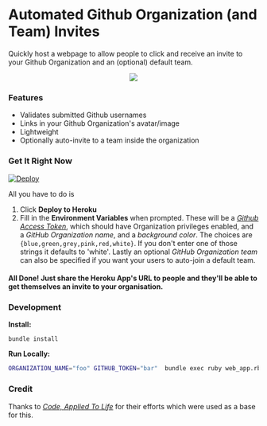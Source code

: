 # Automated Github Organization (and Team) Invites

Quickly host a webpage to allow people to click and receive an invite to your Github Organization and an (optional) default team.

<p align="center">
  <img src="auto-invites-example-ui.png"/>
</p>

### Features

* Validates submitted Github usernames
* Links in your Github Organization's avatar/image
* Lightweight
* Optionally auto-invite to a team inside the organization

### Get It Right Now

[![Deploy](https://render.com/images/deploy-to-render-button.svg)](https://render.com/deploy?repo=https://github.com/karentamrazyan/automated-github-organization-invites)

All you have to do is

1. Click **Deploy to Heroku**
2. Fill in the **Environment Variables** when prompted. These will be a *[Github Access Token](https://github.com/blog/1509-personal-api-tokens)*, which should have Organization privileges enabled, and a *GitHub Organization name*, and a *background color*. The choices are `{blue,green,grey,pink,red,white}`. If you don't enter one of those strings it defaults to 'white'. Lastly an optional *GitHub Organization team* can also be specified if you want your users to auto-join a default team.

#### All Done! Just share the Heroku App's URL to people and they'll be able to get themselves an invite to your organisation.

### Development

**Install:** 

```
bundle install
```

**Run Locally:**

```bash
ORGANIZATION_NAME="foo" GITHUB_TOKEN="bar"  bundle exec ruby web_app.rb
```

### Credit 

Thanks to *[Code, Applied To Life](https://medium.com/code-applied-to-life/automated-github-organization-invites-3e940aa27040#.sikfvzyaj)* for their efforts which were used as a base for this.
